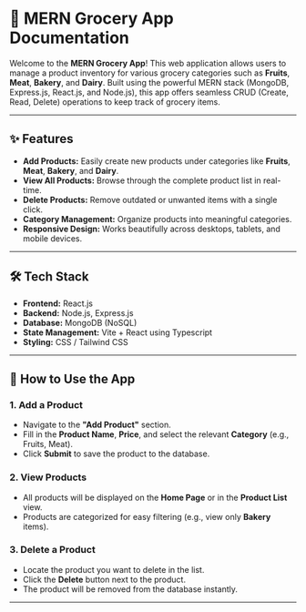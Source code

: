 # 🛒 MERN Grocery App Documentation

Welcome to the **MERN Grocery App**! This web application allows users to manage a product inventory for various grocery categories such as **Fruits**, **Meat**, **Bakery**, and **Dairy**. Built using the powerful MERN stack (MongoDB, Express.js, React.js, and Node.js), this app offers seamless CRUD (Create, Read, Delete) operations to keep track of grocery items.

---

## ✨ Features

- **Add Products:** Easily create new products under categories like **Fruits**, **Meat**, **Bakery**, and **Dairy**.
- **View All Products:** Browse through the complete product list in real-time.
- **Delete Products:** Remove outdated or unwanted items with a single click.
- **Category Management:** Organize products into meaningful categories.
- **Responsive Design:** Works beautifully across desktops, tablets, and mobile devices.

---

## 🛠️ Tech Stack

- **Frontend:** React.js
- **Backend:** Node.js, Express.js
- **Database:** MongoDB (NoSQL)
- **State Management:** Vite + React using Typescript
- **Styling:** CSS / Tailwind CSS

---

## 🌱 How to Use the App

### 1. Add a Product  
- Navigate to the **"Add Product"** section.  
- Fill in the **Product Name**, **Price**, and select the relevant **Category** (e.g., Fruits, Meat).  
- Click **Submit** to save the product to the database.

### 2. View Products  
- All products will be displayed on the **Home Page** or in the **Product List** view.  
- Products are categorized for easy filtering (e.g., view only **Bakery** items).

### 3. Delete a Product  
- Locate the product you want to delete in the list.  
- Click the **Delete** button next to the product.  
- The product will be removed from the database instantly.

---
